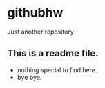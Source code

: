 # githubhw
Just another repository
## This is a readme file.
* nothing special to find here.
* bye bye.
